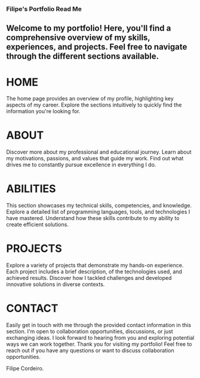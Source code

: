 ### Filipe's Portfolio Read Me

## Welcome to my portfolio! Here, you'll find a comprehensive overview of my skills, experiences, and projects. Feel free to navigate through the different sections available.

# HOME
The home page provides an overview of my profile, highlighting key aspects of my career.
Explore the sections intuitively to quickly find the information you're looking for.
# ABOUT
Discover more about my professional and educational journey.
Learn about my motivations, passions, and values that guide my work.
Find out what drives me to constantly pursue excellence in everything I do.
# ABILITIES
This section showcases my technical skills, competencies, and knowledge.
Explore a detailed list of programming languages, tools, and technologies I have mastered.
Understand how these skills contribute to my ability to create efficient solutions.
# PROJECTS
Explore a variety of projects that demonstrate my hands-on experience.
Each project includes a brief description, of the technologies used, and achieved results.
Discover how I tackled challenges and developed innovative solutions in diverse contexts.
# CONTACT
Easily get in touch with me through the provided contact information in this section.
I'm open to collaboration opportunities, discussions, or just exchanging ideas.
I look forward to hearing from you and exploring potential ways we can work together.
Thank you for visiting my portfolio! Feel free to reach out if you have any questions or want to discuss collaboration opportunities.

Filipe Cordeiro.
